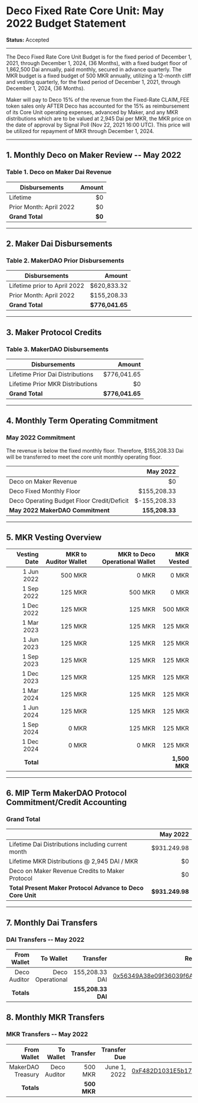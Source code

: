 # Deco Fixed Rate Core Unit: May 2022 Budget Statement

**Status:** Accepted

---

The Deco Fixed Rate Core Unit Budget is for the fixed period of December 1, 2021, through December 1, 2024, (36 Months), with a fixed budget floor of 1,862,500 Dai annually, paid monthly, secured in advance quarterly. The MKR budget is a fixed budget of 500 MKR annually, utilizing a 12-month cliff and vesting quarterly, for the fixed period of December 1, 2021, through December 1, 2024, (36 Months).

Maker will pay to Deco 15% of the revenue from the Fixed-Rate CLAIM_FEE token sales only AFTER Deco has accounted for the 15% as reimbursement of its Core Unit operating expenses, advanced by Maker, and any MKR distributions which are to be valued at 2,945 Dai per MKR, the MKR price on the date of approval by Signal Poll (Nov 22, 2021 16:00 UTC). This price will be utilized for repayment of MKR through December 1, 2024.

---

## 1. Monthly Deco on Maker Review -- May 2022

### Table 1. Deco on Maker Dai Revenue

| Disbursements | Amount |
|-----------------|---------------:|
| Lifetime| $0 |
| Prior Month: April 2022| $0 |
| **Grand Total** | **$0** |

---

## 2. Maker Dai Disbursements

### Table 2. MakerDAO Prior Disbursements

| Disbursements | Amount |
|-----------------|---------------:|
| Lifetime prior to April 2022| $620,833.32 |
| Prior Month: April 2022| $155,208.33 |
| **Grand Total** | **$776,041.65** |

---

## 3. Maker Protocol Credits

### Table 3. MakerDAO Disbursements

| Disbursements | Amount |
|-----------------|---------------:|
| Lifetime Prior Dai Distributions| $776,041.65 |
| Lifetime Prior MKR Distributions| $0 |
| **Grand Total** | **$776,041.65** |

---

## 4. Monthly Term Operating Commitment

### May 2022 Commitment

The revenue is below the fixed monthly floor. Therefore, $155,208.33 Dai will be transferred to meet the core unit monthly operating floor.

|  |  May 2022 |
|-----------------|---------------:|
| Deco on Maker Revenue | $0|
| Deco Fixed Monthly Floor | $155,208.33|
| Deco Operating Budget Floor Credit/Deficit | $-155,208.33|
| **May 2022 MakerDAO Commitment** | **155,208.33** |

---

## 5. MKR Vesting Overview

| Vesting Date | MKR to Auditor Wallet | MKR to Deco Operational Wallet| MKR Vested |
|----------------------:|-----------------:|-----------:|--------------:|
| 1 Jun 2022 | 500 MKR | 0 MKR | 0 MKR |
| 1 Sep 2022 | 125 MKR | 500 MKR | 0 MKR |
| 1 Dec 2022 | 125 MKR | 125 MKR | 500 MKR |
| 1 Mar 2023 | 125 MKR | 125 MKR | 125 MKR |
| 1 Jun 2023 | 125 MKR | 125 MKR | 125 MKR |
| 1 Sep 2023 | 125 MKR | 125 MKR | 125 MKR |
| 1 Dec 2023 | 125 MKR | 125 MKR | 125 MKR |
| 1 Mar 2024 | 125 MKR | 125 MKR | 125 MKR |
| 1 Jun 2024 | 125 MKR | 125 MKR | 125 MKR |
| 1 Sep 2024 | 0 MKR | 125 MKR | 125 MKR |
| 1 Dec 2024 | 0 MKR | 0 MKR | 125 MKR |
| **Total** | | |**1,500 MKR**|

---

## 6. MIP Term MakerDAO Protocol Commitment/Credit Accounting

### Grand Total

|  |  May 2022 |
|-----------------|---------------:|
| Lifetime Dai Distributions including current month | $931.249.98|
| Lifetime MKR Distributions @ 2,945 DAI / MKR | $0|
| Deco on Maker Revenue Credits to Maker Protocol | $0|
| **Total Present Maker Protocol Advance to Deco Core Unit** | **$931.249.98** |

---

## 7. Monthly Dai Transfers

### DAI Transfers -- May 2022

|From Wallet |To Wallet | Transfer | Recipient Multi-sig Address |
|-------------------:|-------------------:|----------------:|-----------------:|
| Deco Auditor | Deco Operational | 155,208.33 DAI | [0x56349A38e09f36039f6AF77309690d217Beaf0bF]( https://gnosis-safe.io/app/eth:0x56349A38e09f36039f6AF77309690d217Beaf0bF/balances) |
| **Totals** | | **155,208.33 DAI** | |


## 8. Monthly MKR Transfers

### MKR Transfers -- May 2022

|From Wallet |To Wallet | Transfer |Transfer Due|Recipient Multi-sig Address |
|-------------------:|-------------------:|-------------------:|----------------:|-----------------:|
| MakerDAO Treasury | Deco Auditor | 500 MKR | June 1, 2022 |[0xF482D1031E5b172D42B2DAA1b6e5Cbf6519596f7]( https://gnosis-safe.io/app/eth:0xF482D1031E5b172D42B2DAA1b6e5Cbf6519596f7/balances) |
| **Totals** | | **500 MKR** | |


